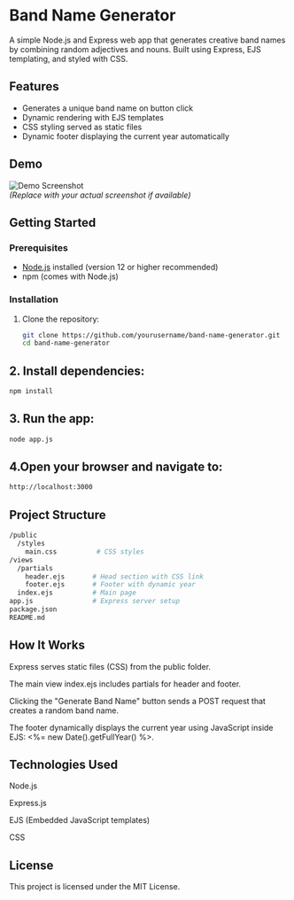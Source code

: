 # Band Name Generator

A simple Node.js and Express web app that generates creative band names by combining random adjectives and nouns. Built using Express, EJS templating, and styled with CSS.

## Features

- Generates a unique band name on button click
- Dynamic rendering with EJS templates
- CSS styling served as static files
- Dynamic footer displaying the current year automatically

## Demo

![Demo Screenshot](./demo-screenshot.png)  
*(Replace with your actual screenshot if available)*

## Getting Started

### Prerequisites

- [Node.js](https://nodejs.org/en/) installed (version 12 or higher recommended)
- npm (comes with Node.js)

### Installation

1. Clone the repository:

   ```bash
   git clone https://github.com/yourusername/band-name-generator.git
   cd band-name-generator
## 2. Install dependencies:
```bash
npm install
```
## 3. Run the app:
```bash
node app.js
```
## 4.Open your browser and navigate to:
```bash
http://localhost:3000
```
## Project Structure
```bash
/public
  /styles
    main.css          # CSS styles
/views
  /partials
    header.ejs       # Head section with CSS link
    footer.ejs       # Footer with dynamic year
  index.ejs          # Main page
app.js               # Express server setup
package.json
README.md
```
## How It Works
Express serves static files (CSS) from the public folder.

The main view index.ejs includes partials for header and footer.

Clicking the "Generate Band Name" button sends a POST request that creates a random band name.

The footer dynamically displays the current year using JavaScript inside EJS: <%= new Date().getFullYear() %>.

## Technologies Used
Node.js

Express.js

EJS (Embedded JavaScript templates)

CSS

## License
This project is licensed under the MIT License.
